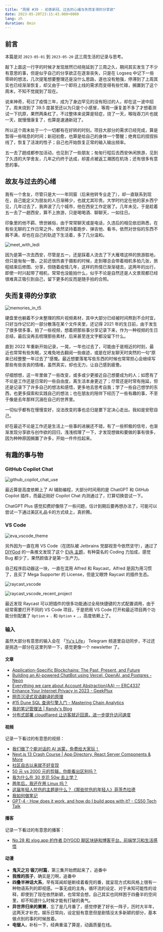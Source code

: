 ```yaml
---
title: "周报 #39 - 初患新冠、过去的心绪与失而复得的分享欲"
date: 2023-05-20T23:15:43.000+0800
lang: zh
duration: 8min
---
```




## 前言

本篇是对 `2023-05-01` 到 `2023-05-20` 这三周生活的记录与思考。

敲下上面这一行字的时候才发现居然已经拖延到了三周之久，期间其实发生了不少有意思的事，但是似乎自己的分享欲正在逐渐丧失，只是在 Logseq 中记下一些零碎的想法，几次提笔想要整理还是没什么思路，遂也没有勉强，停滞到了上周其实也已经渐渐恢复，却又由于一个即将上线的需求而变得有些忙碌，搁置到了这个周末，不知不觉就到了现在。

说来神奇，苟过了疫情三年，成为了身边罕见的没有阳过的人，却在这一波中招了。周末烧到了 39.5 度甚至还以为只是个小感冒，等周一康复差不多了才想着测试一下抗原，果然两条杠了，不过整体来说算是轻症，烧了一天，喉咙吞刀片也就一天，就慢慢康复了，也算是速通新冠了。

所以这个周末处于一个一切都有在好转的时刻。项目大部分的需求已经完成，算是暂得一些喘息的时间；新冠初愈，也算是给自己的身体一个警醒；绝育后的捏捏拆线了，恢复了活泼的性子；自己也开始恢复正常的输入输出频率。

五一去了趟成都参加活动，也见到了一些朋友；匆匆行程后去西安休闲旅游，见到了久违的大学舍友，几年之约终于达成，却差点被返工潮困在机场；还有很多有意思的事。

## 故友与过去的心绪

我有一个舍友，尽管只是大一一年同窗（后来他转专业走了），却一直联系到现在，自己能定义为朋友的人日渐稀少，也就尤其珍贵。大学时约定在他的家乡西宁见，几年过去了，我奔波了几个城市，他在西安工作定居了。几年未见，于是趁着五一去了一趟西安，算不上旅游，只是喝喝酒、聊聊天，一如往日。

印象里的他不羁、愤世嫉俗，由于常常聊天或是电话，久违后的相见依旧熟悉，在有些无聊的工作日常之外，依然坚持着跑步、弹吉他、看书，依然对世俗的东西不屑不满，却也在自己的轨迹下生活着，多了几分温和。

![meet_with_ledi](https://image.pseudoyu.com/images/meet_with_ledi.jpg)

因为是第一次去西安，尽管是五一，还是踩着人流去了下大雁塔这样的旅游胜地，但只是匆匆一瞥。之前还很热衷于摄影的时候，走到哪总会带着相机多拍几张，旅程结束后修图、分享，但随着疫情几年，这样的热情已渐渐褪去，这两年的出行，即使一时兴起带了相机，常常也没能拍什么，似乎不论是自然还是人文景观都已经很难真正吸引到自己，留下更多的反而是随手拍的合照。

## 失而复得的分享欲

![memories_in_t5](https://image.pseudoyu.com/images/memories_in_t5.png)

硬盘里也躺着不少未整理的照片视频素材，其中大部分已经被时间熬到不合时宜，只好当作记忆的一部分散落在某个文件夹里，还记得 2021 年的生日前，由于发生了很多很多事，拍了一些视频，想着把那些事分享记录下来，作为一种视频的生日总结，最后没再去梳理那些素材，后来甚至连文字都没留下什么。

直到 2022 年重新开始记录，一晃，一年也过去了，可能由于是相近的时刻，最近也常常有些失眠，又难免地去翻阅一些痕迹，或是在好友聊天时突然的一句“原来已经整整一年过去了”感慨。最近想要落笔写些东西的时候也常常担心会继续写那些有些丧丧的情绪，虽然真实，却也无力，让自己感到疲惫。

仔细想想，这一年里做了一些改变，或多或少更接近自己想要成为的人；如愿有了不论是工作还是日常的一些自由度，离生活本身更近了；尽管还是时常有拖延，但还是记录下了许多自己的想法和感悟，更多地去思考自我；学了一些自己想学的东西，也更多探索和实践自己的想法；也在朋友的陪伴下经历了一些有趣的事，不至于像是去年那样沉溺在自己的世界里。

一切似乎都有在慢慢变好，没法改变的事也总归是要下定决心走出。我如是安慰自己。

好在最近不论是工作还是生活上一些事的进展还不错，有了一些积极的信号，也渐渐发现分享欲与创作欲的回归，浅浅梳理了一下，才发现想做和要做的事有很多，因为种种原因搁置了许多，开始一件件捡起来。

## 有趣的事与物

### GitHub Copilot Chat

![github_copilot_chat_use](https://image.pseudoyu.com/images/github_copilot_chat_use.png)

最近算是高度依赖上了 AI 辅助编程，大部分时间用的是 ChatGPT 和 GitHub Copilot 插件，而最近刚好 Copilot Chat 内测通过了，打算切换尝试一下。

ChatGPT Plus 感觉扣费好像除了一些问题，估计到期后要再想办法了，可能可以尝试一下通过美区礼品卡的方式续上，真折腾。

### VS Code

![eva_vscode_theme](https://image.pseudoyu.com/images/eva_vscode_theme.png)

另外因为一直在用 VS Code（在团队被 Jetbrains 党鄙视至今依然坚守），通过了 [DIYGod](https://twitter.com/DIYgod) 的一条推文发现了这个 [EVA 主题](https://marketplace.visualstudio.com/items?itemName=RuDevIO.evangelion-theme)，有种莫名的 Coding 力加成，感觉 Bug 都少了，果然颜值才是第一生产力。

自己程序启动器这一块，一直在混用 Alfred 和 Raycast，Alfred 是因为用习惯了，且买了 Mega Supporter 的 License，但是又眼馋 Raycast 的插件生态。

![raycast_vscode](https://image.pseudoyu.com/images/raycast_vscode.png)

![raycast_vscode_recent_project](https://image.pseudoyu.com/images/raycast_vscode_recent_project.png)

最近发现 Raycast 可以把插件的很多功能通过全局快捷键的方式配置调用，由于经常需要打开不同的 VS Code 项目，于是把用 VS Code 打开和最近项目两个功能分别配置了 `Option` + `.` 和 `Option` + `,`，高度依赖上了。

### 输入

虽然大部分有意思的输入会在 「[Yu's Life](https://t.me/pseudoyulife)」 Telegram 频道里自动同步，不过还是挑选一部分在这里列举一下，感觉更像一个 newsletter 了。

#### 文章

- [Application-Specific Blockchains: The Past, Present, and Future](https://medium.com/1kxnetwork/application-specific-blockchains-9a36511c832)
- [Building an AI-powered ChatBot using Vercel, OpenAI, and Postgres - Neon](https://neon.tech/blog/building-an-ai-powered-chatbot-using-vercel-openai-and-postgres)
- [Everything we care about Account Abstraction\(AA\) — ERC4337](https://medium.com/@poporuii/should-we-bullish-on-account-abstraction-aa-and-how-to-evaluate-erc4337-5f15e30507e)
- [Enhance Your Internet Privacy in 2023 - GeekPlux](https://geekplux.com/posts/internet-privacy)
- [网页沉浸式双语翻译的原理](https://manateelazycat.github.io/emacs/eaf/2023/05/06/the-principle-of-immersive-translation.html)
- [\#15 Dune SQL 查询引擎入门 - Mastering Chain Analytics](https://sixdegreelab.gitbook.io/mastering-chain-analytics/zhong-ji-jiao-cheng/11_dune_sql)
- [我的笔记管理法 | Randy's Blog](https://lutaonan.com/blog/how-do-i-take-note/)
- [分布式部署 cloudflared 让访客就近回源，进一步提升访问速度](https://nova.moe/cloudflared-distributed/)

#### 视频

记录一下看过的有意思的视频：

- [我们做了个能对话的 AI 派蒙，免费给大家玩！](https://www.youtube.com/watch?v=8gd_WtBPxaw)
- [Next.js 13 Crash Course | App Directory, React Server Components & More](https://www.youtube.com/watch?v=Y6KDk5iyrYE)
- [社区自古以来就不好变现](https://www.bilibili.com/video/BV1cs4y1372B)
- [50 元 vs 2000 元的剪辑，你能看出区别吗？](https://www.bilibili.com/video/BV18a4y1g7xc)
- [我为什么在 30 岁花 50w 去上学？](https://www.bilibili.com/video/BV1Gg4y1L7ah)
- [两年后，我还在用 Linux 吗？](https://www.bilibili.com/video/BV1zc411T7j7)
- [这届年轻人忧伤的主题是什么？《那些忧伤的年轻人》菲茨杰拉德](https://www.bilibili.com/video/BV1FP411S7fo)
- [我如何做笔记](https://www.youtube.com/watch?v=kgmdIFNu0Qk)
- [GPT-4 - How does it work, and how do I build apps with it? - CS50 Tech Talk](https://www.youtube.com/watch?v=vw-KWfKwvTQ)

#### 播客

记录一下看过的有意思的播客：

- [No.28 和 xlog.app 的作者 DIYGOD 聊区块链和博客平台、前端学习和生活感悟](https://www.listennotes.com/e/7035b7b7f57f4413b016526bd4a72b2f)

#### 动漫

- **鬼灭之刃 锻刀村篇**，第三集开始燃起来了，追番中
- **我推的孩子**，确实是刀啊，追番中
- **四叠半神话大系**，早有耳闻却是断续着看完的番，就呈现方式和风格上很有一种物语系列的即视感。一事无成的主角，循环流的设定、对于未知可能性的诠释，即使到了现在依然新颖，也常常会想，自己其实也同样困于四叠半的空间里，却不知道什么时候才能有打破的勇气。
- **异世界归来的舅舅**，忘了是几月番了，感觉停更了好长一阵子，历时大半年，这两天才补完，娱乐日常向，设定挺有意思但是剧情没太多新颖的部分，基本做点别的事的时候放着。
- **电锯人**，补标一下，经典重温了算是，动画质量在线。
